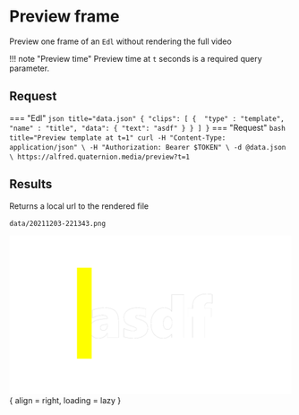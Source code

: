 # Preview frame
Preview one frame of an `Edl` without rendering the full video

!!! note "Preview time"
    Preview time at `t` seconds is a required query parameter.

## Request
=== "Edl"
    ``` json title="data.json"
    {
      "clips": [
        { 
          "type" : "template",
          "name" : "title",
          "data": {
            "text": "asdf"
          }
        }
      ]
    }
    ```
=== "Request"
    ``` bash title="Preview template at t=1"
    curl -H "Content-Type: application/json" \
      -H "Authorization: Bearer $TOKEN" \
      -d @data.json \
      https://alfred.quaternion.media/preview?t=1
    ```
## Results

Returns a local url to the rendered file

```
data/20211203-221343.png
```
![Otto Template Preview](../../assets/20211203-221343.png){ align = right, loading = lazy }
